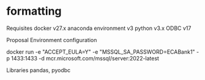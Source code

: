 # formatting

Requisites
docker v27.x
anaconda environment v3 
python v3.x 
ODBC v17


Proposal
Environment configuration

docker run -e "ACCEPT_EULA=Y" -e "MSSQL_SA_PASSWORD=ECABank1" -p 1433:1433 -d mcr.microsoft.com/mssql/server:2022-latest



Libraries
pandas, pyodbc
